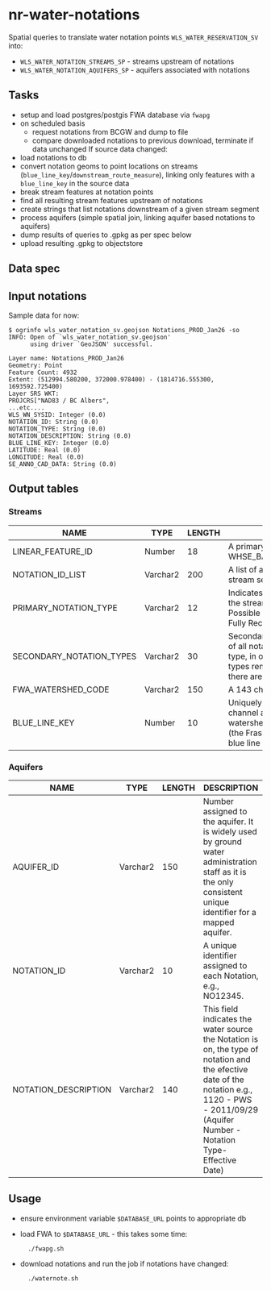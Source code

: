 # nr-water-notations

Spatial queries to translate water notation points `WLS_WATER_RESERVATION_SV` into:

- `WLS_WATER_NOTATION_STREAMS_SP` - streams upstream of notations
- `WLS_WATER_NOTATION_AQUIFERS_SP` - aquifers associated with notations

## Tasks

- setup and load postgres/postgis FWA database via `fwapg`
- on scheduled basis
    + request notations from BCGW and dump to file 
    + compare downloaded notations to previous download, terminate if data unchanged
If source data changed:
- load notations to db
- convert notation geoms to point locations on streams (`blue_line_key`/`downstream_route_measure`), linking only features with a `blue_line_key` in the source data
- break stream features at notation points
- find all resulting stream features upstream of notations
- create strings that list notations downstream of a given stream segment
- process aquifers (simple spatial join, linking aquifer based notations to aquifers)
- dump results of queries to .gpkg as per spec below
- upload resulting .gpkg to objectstore

## Data spec

## Input notations

Sample data for now:

    $ ogrinfo wls_water_notation_sv.geojson Notations_PROD_Jan26 -so
    INFO: Open of `wls_water_notation_sv.geojson'
          using driver `GeoJSON' successful.

    Layer name: Notations_PROD_Jan26
    Geometry: Point
    Feature Count: 4932
    Extent: (512994.580200, 372000.978400) - (1814716.555300, 1693592.725400)
    Layer SRS WKT:
    PROJCRS["NAD83 / BC Albers",
    ...etc....
    WLS_WN_SYSID: Integer (0.0)
    NOTATION_ID: String (0.0)
    NOTATION_TYPE: String (0.0)
    NOTATION_DESCRIPTION: String (0.0)
    BLUE_LINE_KEY: Integer (0.0)
    LATITUDE: Real (0.0)
    LONGITUDE: Real (0.0)
    SE_ANNO_CAD_DATA: String (0.0)


## Output tables

### Streams

| NAME                     | TYPE     | LENGTH  | DESCRIPTION |
|--------------------------|----------|---------|-------------|
| LINEAR_FEATURE_ID        | Number   | 18      | A primary key to link the stream segments in WHSE_BASEMAPPING_FWA_STREAM_NETWORKS_SP
| NOTATION_ID_LIST         | Varchar2 | 200     | A list of all Notation points downstream from the stream segment.
| PRIMARY_NOTATION_TYPE    | Varchar2 | 12      | Indicates the type of Notation point downstream from the stream segment, i.e., Application refused (AR); Possible Water Shortage (PWS); Fully recorded (FR); Fully Recorded Except (FR-EXC); Office Reserve (OR).
| SECONDARY_NOTATION_TYPES | Varchar2 | 30      | Secondary Notation Type is a list of the notation_type of all notations downstream of the primary notation type, in order downstream, with adjacent equivalent types removed. Where the string is > 30 char, indicate there are more types with '..' suffix after 28char
| FWA_WATERSHED_CODE       | Varchar2 | 150     | A 143 character code derived using a hierarchy.
| BLUE_LINE_KEY            | Number   | 10      | Uniquely identifies a single flow line such that a main channel and a secondary channel with the same watershed code would have different blue line keys (the Fraser River and all side channels have different blue line keys).


### Aquifers

| NAME                     | TYPE     | LENGTH  | DESCRIPTION |
|--------------------------|----------|---------|-------------|
| AQUIFER_ID               | Varchar2 |  150    | Number assigned to the aquifer. It is widely used by ground water administration staff as it is the only consistent unique identifier for a mapped aquifer. |
| NOTATION_ID              | Varchar2 |   10    | A unique identifier assigned to each Notation, e.g., NO12345.|
|NOTATION_DESCRIPTION      |Varchar2  |  140    | This field indicates the water source the Notation is on, the type of notation and the efective date of the notation e.g., 1120 - PWS - 2011/09/29 (Aquifer Number - Notation Type-Effective Date) | 


## Usage

- ensure environment variable `$DATABASE_URL` points to appropriate db

- load FWA to `$DATABASE_URL` - this takes some time:
    
        ./fwapg.sh

- download notations and run the job if notations have changed:
        
        ./waternote.sh